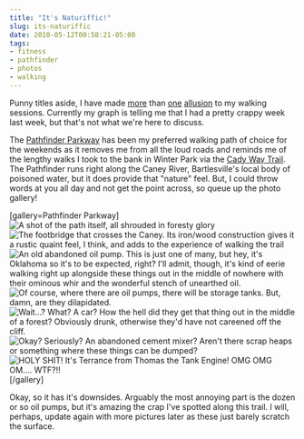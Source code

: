 ```yaml
---
title: "It's Naturiffic!"
slug: its-naturiffic
date: 2010-05-12T00:58:21-05:00
tags:
- fitness
- pathfinder
- photos
- walking
---
```

Punny titles aside, I have made [more](http://dxprog.com/entry/more-billboard-fun/) than [one](http://dxprog.com/entry/walking-for-cash/) [allusion](http://dxprog.com/entry/parental-pimps/) to my walking sessions. Currently my graph is telling me that I had a pretty crappy week last week, but that's not what we're here to discuss.

The [Pathfinder Parkway](http://www.bartlesvilleparks.com/Pages/pathfinder1.html) has been my preferred walking path of choice for the weekends as it removes me from all the loud roads and reminds me of the lengthy walks I took to the bank in Winter Park via the [Cady Way Trail](http://www.dep.state.fl.us/gwt/guide/regions/eastcentral/trails/cadyway.htm). The Pathfinder runs right along the Caney River, Bartlesville's local body of poisoned water, but it does provide that "nature" feel. But, I could throw words at you all day and not get the point across, so queue up the photo gallery!

[gallery=Pathfinder Parkway]![](http://images.dxprog.com/galleries/pathfinder_path.jpg "A shot of the path itself, all shrouded in foresty glory")![](http://images.dxprog.com/galleries/pathfinder_bridge.jpg "The footbridge that crosses the Caney. Its iron/wood construction gives it a rustic quaint feel, I think, and adds to the experience of walking the trail")![](http://images.dxprog.com/galleries/pathfinder_oil_pump.jpg "An old abandoned oil pump. This is just one of many, but hey, it's Oklahoma so it's to be expected, right? I'll admit, though, it's kind of eerie walking right up alongside these things out in the middle of nowhere with their ominous whir and the wonderful stench of unearthed oil.")![](http://images.dxprog.com/galleries/pathfinder_oil_tanks.jpg "Of course, where there are oil pumps, there will be storage tanks. But, damn, are they dilapidated.")![](http://images.dxprog.com/galleries/pathfinder_car.jpg "Wait...? What? A car? How the hell did they get that thing out in the middle of a forest? Obviously drunk, otherwise they'd have not careened off the cliff.")![](http://images.dxprog.com/galleries/pathfinder_mixer.jpg "Okay? Seriously? An abandoned cement mixer? Aren't there scrap heaps or something where these things can be dumped?")![](http://images.dxprog.com/galleries/pathfinder_traction_engine.jpg "HOLY SHIT! It's Terrance from Thomas the Tank Engine! OMG OMG OM.... WTF?!!")[/gallery]

Okay, so it has it's downsides. Arguably the most annoying part is the dozen or so oil pumps, but it's amazing the crap I've spotted along this trail. I will, perhaps, update again with more pictures later as these just barely scratch the surface.
